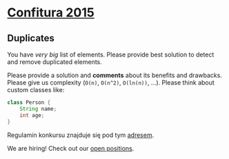 # [Confitura 2015](http://tech.viacom.com/warsawsdc/confitura2015/)
## Duplicates

You have *very big* list of elements. Please provide best solution to detect and remove duplicated elements.

Please provide a solution and **comments** about its benefits and drawbacks. Please give us complexity (`O(n)`, `O(n^2)`, `O(ln(n))`, ...). Please think about custom classes like:

```java
class Person {
    String name;
    int age;
}
```

Regulamin konkursu znajduje się pod tym [adresem](http://tech.viacom.com/warsawsdc/confitura2015/).

We are hiring! Check out our [open positions](http://tech.viacom.com/careers/).
